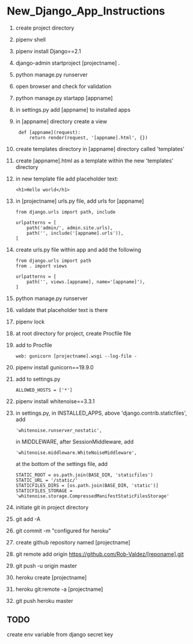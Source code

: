 # New_Django_App_Instructions

1. create project directory

2. pipenv shell

3. pipenv install Django==2.1

4. django-admin startproject [projectname] .

5. python manage.py runserver

6. open browser and check for validation

7. python manage.py startapp [appname]

8. in settings.py add [appname] to installed apps

9. in [appname] directory create a view

        def [appname](request):
            return render(request, '[appname].html', {})

10. create templates directory in [appname] directory called 'templates'

11. create [appname].html as a template within the new 'templates' directory

12. in new template file add placeholder text: 
    
        <h1>Hello world</h1>

13. in [projectname] urls.py file, add urls for [appname]

        from django.urls import path, include

        urlpatterns = [
            path('admin/', admin.site.urls),
            path('', include('[appname].urls')),
        [

14. create urls.py file within app and add the following

        from django.urls import path
        from . import views

        urlpatterns = [
            path('', views.[appname], name='[appname]'),
        ]

15. python manage.py runserver

16. validate that placeholder text is there

17. pipenv lock

18. at root directory for project, create Procfile file 

19. add to Procfile

        web: gunicorn [projectname].wsgi --log-file - 

20. pipenv install gunicorn==19.9.0

21. add to settings.py

        ALLOWED_HOSTS = ['*']

22. pipenv install whitenoise==3.3.1

23. in settings.py, in INSTALLED_APPS, above 'django.contrib.staticfiles', add

        'whitenoise.runserver_nostatic',
    
    in MIDDLEWARE, after SessionMiddleware, add
    
        'whitenoise.middleware.WhiteNoiseMiddleware',
        
    at the bottom of the settings file, add
    
        STATIC_ROOT = os.path.join(BASE_DIR, 'staticfiles')
        STATIC_URL = '/static/'
        STATICFILES_DIRS = [os.path.join(BASE_DIR, 'static')]
        STATICFILES_STORAGE = 'whitenoise.storage.CompressedManifestStaticFilesStorage'

24. initiate git in project directory

25. git add -A

26. git commit -m "configured for heroku"

27. create github repository named [projectname]

28. git remote add origin https://github.com/Rob-Valdez/[reponame].git

29. git push -u origin master

30. heroku create [projectname]

31. heroku git:remote -a [projectname]

32. git push heroku master

## TODO

create env variable from django secret key
